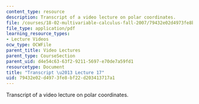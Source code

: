 ```yaml
---
content_type: resource
description: Transcript of a video lecture on polar coordinates.
file: /courses/18-02-multivariable-calculus-fall-2007/79432e02d4973fe8bf22d203413717a1_18_022007L17.pdf
file_type: application/pdf
learning_resource_types:
- Lecture Videos
ocw_type: OCWFile
parent_title: Video Lectures
parent_type: CourseSection
parent_uid: d4e54c63-63f2-9211-5697-e70de7a59fd1
resourcetype: Document
title: "Transcript \u2013 Lecture 17"
uid: 79432e02-d497-3fe8-bf22-d203413717a1
---
```

Transcript of a video lecture on polar coordinates.